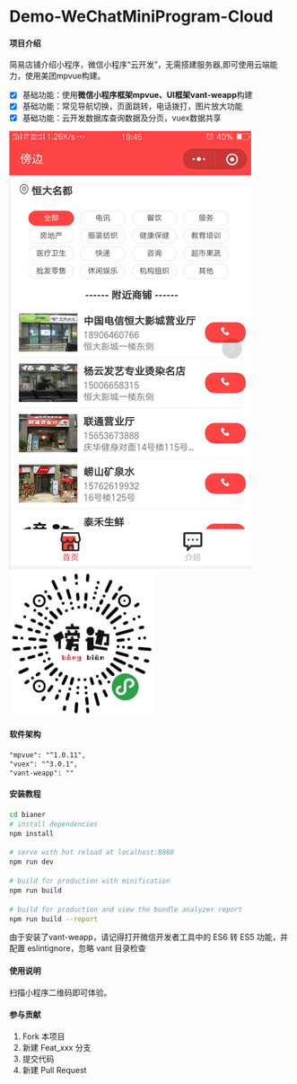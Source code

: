 # Demo-WeChatMiniProgram-Cloud

#### 项目介绍
简易店铺介绍小程序，微信小程序“云开发”，无需搭建服务器,即可使用云端能力，使用美团mpvue构建。

- [x] 基础功能：使用**微信小程序框架mpvue、UI框架vant-weapp**构建
- [x] 基础功能：常见导航切换，页面跳转，电话拨打，图片放大功能
- [x] 基础功能：云开发数据库查询数据及分页，vuex数据共享

![Alt text](https://raw.githubusercontent.com/hilanmiao/Demo-WeChatMiniProgram-Cloud/master/Screen/screen1.png)
![Alt text](https://raw.githubusercontent.com/hilanmiao/Demo-WeChatMiniProgram-Cloud/master/Screen/screen2.jpg)

#### 软件架构
    "mpvue": "^1.0.11",
    "vuex": "^3.0.1",
    "vant-weapp": ""

#### 安装教程

``` bash
cd bianer
# install dependencies
npm install

# serve with hot reload at localhost:8080
npm run dev

# build for production with minification
npm run build

# build for production and view the bundle analyzer report
npm run build --report
```
由于安装了vant-weapp，请记得打开微信开发者工具中的 ES6 转 ES5 功能，并配置 eslintignore，忽略 vant 目录检查

#### 使用说明

扫描小程序二维码即可体验。

#### 参与贡献

1. Fork 本项目
2. 新建 Feat_xxx 分支
3. 提交代码
4. 新建 Pull Request